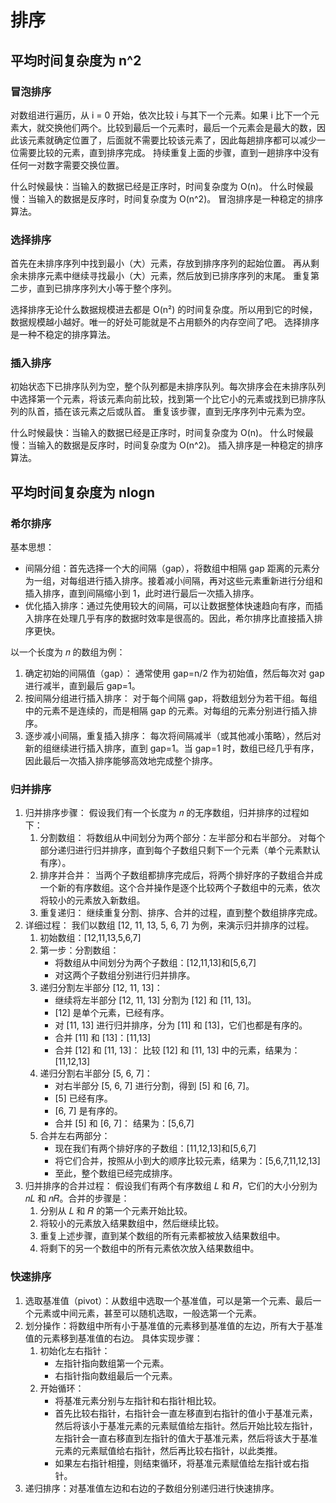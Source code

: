 # 排序

## 平均时间复杂度为 n^2

### 冒泡排序

对数组进行遍历，从 i = 0 开始，依次比较 i 与其下一个元素。如果 i 比下一个元素大，就交换他们两个。比较到最后一个元素时，最后一个元素会是最大的数，因此该元素就确定位置了，后面就不需要比较该元素了，因此每趟排序都可以减少一位需要比较的元素，直到排序完成。
持续重复上面的步骤，直到一趟排序中没有任何一对数字需要交换位置。

什么时候最快：当输入的数据已经是正序时，时间复杂度为 O(n)。
什么时候最慢：当输入的数据是反序时，时间复杂度为 O(n^2)。
冒泡排序是一种稳定的排序算法。

### 选择排序

首先在未排序序列中找到最小（大）元素，存放到排序序列的起始位置。
再从剩余未排序元素中继续寻找最小（大）元素，然后放到已排序序列的末尾。
重复第二步，直到已排序序列大小等于整个序列。

选择排序无论什么数据规模进去都是 O(n²) 的时间复杂度。所以用到它的时候，数据规模越小越好。唯一的好处可能就是不占用额外的内存空间了吧。
选择排序是一种不稳定的排序算法。

### 插入排序

初始状态下已排序队列为空，整个队列都是未排序队列。每次排序会在未排序队列中选择第一个元素，将该元素向前比较，找到第一个比它小的元素或找到已排序队列的队首，插在该元素之后或队首。
重复该步骤，直到无序序列中元素为空。

什么时候最快：当输入的数据已经是正序时，时间复杂度为 O(n)。
什么时候最慢：当输入的数据是反序时，时间复杂度为 O(n^2)。
插入排序是一种稳定的排序算法。

## 平均时间复杂度为 nlogn

### 希尔排序

基本思想：

- 间隔分组：首先选择一个大的间隔（gap），将数组中相隔 gap 距离的元素分为一组，对每组进行插入排序。接着减小间隔，再对这些元素重新进行分组和插入排序，直到间隔缩小到 1，此时进行最后一次插入排序。
- 优化插入排序：通过先使用较大的间隔，可以让数据整体快速趋向有序，而插入排序在处理几乎有序的数据时效率是很高的。因此，希尔排序比直接插入排序更快。

以一个长度为 𝑛 的数组为例：

1. 确定初始的间隔值（gap）：
通常使用 gap=n/2 作为初始值，然后每次对 gap 进行减半，直到最后 gap=1。
2. 按间隔分组进行插入排序：
对于每个间隔 gap，将数组划分为若干组。每组中的元素不是连续的，而是相隔 gap 的元素。对每组的元素分别进行插入排序。
3. 逐步减小间隔，重复插入排序：
每次将间隔减半（或其他减小策略），然后对新的组继续进行插入排序，直到 gap=1。当 gap=1 时，数组已经几乎有序，因此最后一次插入排序能够高效地完成整个排序。

### 归并排序

1. 归并排序步骤：
假设我们有一个长度为 𝑛 的无序数组，归并排序的过程如下：
    1. 分割数组：
    将数组从中间划分为两个部分：左半部分和右半部分。
    对每个部分递归进行归并排序，直到每个子数组只剩下一个元素（单个元素默认有序）。
    2. 排序并合并：
    当两个子数组都排序完成后，将两个排好序的子数组合并成一个新的有序数组。这个合并操作是逐个比较两个子数组中的元素，依次将较小的元素放入新数组。
    3. 重复递归：
    继续重复分割、排序、合并的过程，直到整个数组排序完成。
2. 详细过程：
我们以数组 [12, 11, 13, 5, 6, 7] 为例，来演示归并排序的过程。
    1. 初始数组：[12,11,13,5,6,7]
    2. 第一步：分割数组：
        - 将数组从中间划分为两个子数组：[12,11,13]和[5,6,7]
        - 对这两个子数组分别进行归并排序。
    3. 递归分割左半部分 [12, 11, 13]：
        - 继续将左半部分 [12, 11, 13] 分割为 [12] 和 [11, 13]。
        - [12] 是单个元素，已经有序。
        - 对 [11, 13] 进行归并排序，分为 [11] 和 [13]，它们也都是有序的。
        - 合并 [11] 和 [13]：[11,13]
        - 合并 [12] 和 [11, 13]： 比较 [12] 和 [11, 13] 中的元素，结果为：[11,12,13]
    4. 递归分割右半部分 [5, 6, 7]：
        - 对右半部分 [5, 6, 7] 进行分割，得到 [5] 和 [6, 7]。
        - [5] 已经有序。
        - [6, 7] 是有序的。
        - 合并 [5] 和 [6, 7]： 结果为：[5,6,7]
    5. 合并左右两部分：
        - 现在我们有两个排好序的子数组：[11,12,13]和[5,6,7]
        - 将它们合并，按照从小到大的顺序比较元素，结果为：[5,6,7,11,12,13]
        - 至此，整个数组已经完成排序。
3. 归并排序的合并过程：
假设我们有两个有序数组 𝐿 和 𝑅，它们的大小分别为 𝑛𝐿 和 𝑛𝑅。合并的步骤是：
    1. 分别从 𝐿 和 𝑅 的第一个元素开始比较。
    2. 将较小的元素放入结果数组中，然后继续比较。
    3. 重复上述步骤，直到某个数组的所有元素都被放入结果数组中。
    4. 将剩下的另一个数组中的所有元素依次放入结果数组中。

### 快速排序

1. 选取基准值（pivot）：从数组中选取一个基准值，可以是第一个元素、最后一个元素或中间元素，甚至可以随机选取，一般选第一个元素。
2. 划分操作：将数组中所有小于基准值的元素移到基准值的左边，所有大于基准值的元素移到基准值的右边。
具体实现步骤：
    1. 初始化左右指针：
        - 左指针指向数组第一个元素。
        - 右指针指向数组最后一个元素。
    2. 开始循环：
        - 将基准元素分别与左指针和右指针相比较。
        - 首先比较右指针，右指针会一直左移直到右指针的值小于基准元素，然后将该小于基准元素的元素赋值给左指针。然后开始比较左指针，左指针会一直右移直到左指针的值大于基准元素，然后将该大于基准元素的元素赋值给右指针，然后再比较右指针，以此类推。
        - 如果左右指针相撞，则结束循环，将基准元素赋值给左指针或右指针。
3. 递归排序：对基准值左边和右边的子数组分别递归进行快速排序。
